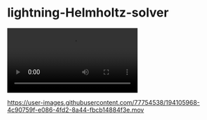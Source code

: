 # lightning-Helmholtz-solver
 
![plot](helmholtz.mp4)


https://user-images.githubusercontent.com/77754538/194105968-4c90759f-e086-4fd2-8a44-fbcb14884f3e.mov

